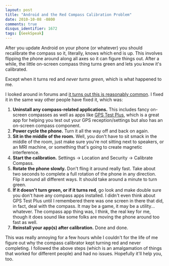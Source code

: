 ```yaml
---
layout: post
title: "Android and the Red Compass Calibration Problem"
date: 2010-10-08 -0800
comments: true
disqus_identifier: 1672
tags: [GeekSpeak]
---
```

After you update Android on your phone (or whatever) you should
recalibrate the compass so it, literally, knows which end is up. This
involves flipping the phone around along all axes so it can figure
things out. After a while, the little on-screen compass thing turns
green and lets you know it's calibrated.

Except when it turns red and *never turns green*, which is what happened
to me.

I looked around in forums and [it turns out this is reasonably
common](http://androidforums.com/droid-x-tips-tricks/184714-calibrate-your-compass-after-ota-wipe.html).
I fixed it in the same way other people have fixed it, which was:

1.  **Uninstall any compass-related applications.** This includes fancy
    on-screen compasses as well as apps like [GPS Test
    Plus](http://www.androlib.com/android.application.com-chartcross-gpstestplus-wjnE.aspx),
    which is a great app for helping you test out your GPS
    reception/settings but also has an on-screen compass component.
2.  **Power cycle the phone.** Turn it all the way off and back on
    again.
3.  **Sit in the middle of the room.** Well, you don't have to sit smack
    in the middle of the room, just make sure you're not sitting next to
    speakers, or an MRI machine, or something that's going to create
    magnetic interference.
4.  **Start the calibration.** Settings -\> Location and Security -\>
    Calibrate Compass.
5.  **Rotate the phone slowly.** Don't fling it around really fast. Take
    about two seconds to complete a full rotation of the phone in any
    direction. Flip it around all different ways. It should take around
    a minute to turn green.
6.  **If it doesn't turn green, or if it turns red**, go look and make
    double sure you don't have any compass apps installed. I didn't even
    think about GPS Test Plus until I remembered there was one screen in
    there that did, in fact, deal with the compass. It may be a game, it
    may be a utility... whatever. The compass app thing was, I think,
    the real key for me, though it does sound like some folks are moving
    the phone around too fast as well.
7.  **Reinstall your app(s) after calibration.** Done and done.

This was really annoying for a few hours while I couldn't for the life
of me figure out why the compass calibrator kept turning red and never
completing. I followed the above steps (which is an amalgamation of
things that worked for different people) and had no issues. Hopefully
it'll help you, too.

